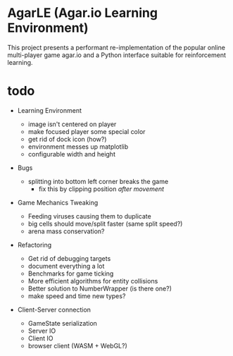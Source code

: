 # AgarLE (Agar.io Learning Environment)

This project presents a performant re-implementation of the popular online multi-player
game agar.io and a Python interface suitable for reinforcement learning.


# todo
- Learning Environment
  - image isn't centered on player
  - make focused player some special color
  - get rid of dock icon (how?)
  - environment messes up matplotlib
  - configurable width and height
- Bugs
  - splitting into bottom left corner breaks the game
    - fix this by clipping position *after movement*
- Game Mechanics Tweaking
  - Feeding viruses causing them to duplicate
  - big cells should move/split faster (same split speed?)
  - arena mass conservation?
- Refactoring
  - Get rid of debugging targets
  - document everything a lot
  - Benchmarks for game ticking
  - More efficient algorithms for entity collisions
  - Better solution to NumberWrapper (is there one?)
  - make speed and time new types?

- Client-Server connection
  - GameState serialization
  - Server IO
  - Client IO 
  - browser client (WASM + WebGL?)

